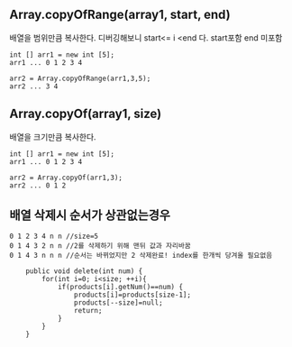 ## Array.copyOfRange(array1, start, end)
배열을 범위만큼 복사한다. 디버깅해보니 start<= i <end 다. start포함 end 미포함  
```
int [] arr1 = new int [5];
arr1 ... 0 1 2 3 4 

arr2 = Array.copyOfRange(arr1,3,5);
arr2 ... 3 4
```
## Array.copyOf(array1, size)
배열을 크기만큼 복사한다. 
```
int [] arr1 = new int [5];
arr1 ... 0 1 2 3 4

arr2 = Array.copyOf(arr1,3);
arr2 ... 0 1 2
```

## 배열 삭제시 순서가 상관없는경우
```
0 1 2 3 4 n n //size=5
0 1 4 3 2 n n //2를 삭제하기 위해 맨뒤 값과 자리바꿈
0 1 4 3 n n n //순서는 바뀌었지만 2 삭제완료! index를 한개씩 당겨올 필요없음

	public void delete(int num) {
		for(int i=0; i<size; ++i){
			if(products[i].getNum()==num) {
				products[i]=products[size-1];
				products[--size]=null;
				return;
			}
		}
	}
```
